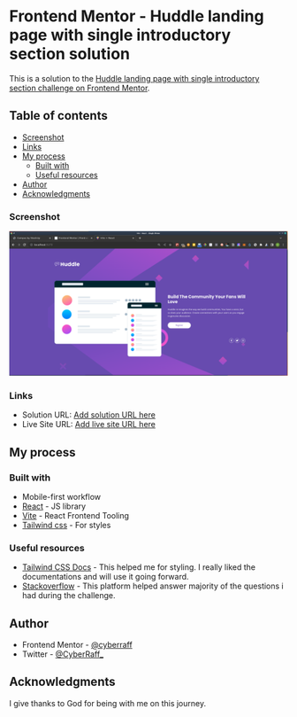 # Frontend Mentor - Huddle landing page with single introductory section solution

This is a solution to the [Huddle landing page with single introductory section challenge on Frontend Mentor](https://www.frontendmentor.io/challenges/huddle-landing-page-with-a-single-introductory-section-B_2Wvxgi0). 

## Table of contents

  - [Screenshot](#screenshot)
  - [Links](#links)
- [My process](#my-process)
  - [Built with](#built-with)
  - [Useful resources](#useful-resources)
- [Author](#author)
- [Acknowledgments](#acknowledgments)

### Screenshot

![](./public/huddle.png)

### Links

- Solution URL: [Add solution URL here](https://github.com/cyberraff/huddle)
- Live Site URL: [Add live site URL here](https://huddle-seven-phi.vercel.app/)

## My process

### Built with

- Mobile-first workflow
- [React](https://reactjs.org/) - JS library
- [Vite](https://vitejs.dev/) - React Frontend Tooling
- [Tailwind css](https://tailwindcss.com/) - For styles


### Useful resources

- [Tailwind CSS Docs](https://tailwindcss.com/) - This helped me for styling. I really liked the documentations and will use it going forward.
- [Stackoverflow](https://www.stackoverflow.com) - This platform helped answer majority of the questions i had during the challenge.

## Author

- Frontend Mentor - [@cyberraff](https://www.frontendmentor.io/profile/cyberraff)
- Twitter - [@CyberRaff_](https://twitter.com/CyberRaff_)

## Acknowledgments

I give thanks to God for being with me on this journey.
